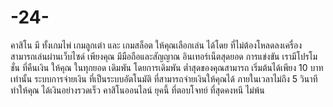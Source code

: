 # -24-
คาสิโน มี ทั้งเกมไพ่ เกมลูกเต๋า และ เกมสล็อต ให้คุณเลือกเล่น ได้โดย ที่ไม่ต้องโหลดลงเครื่อง สามารถเล่นผ่านเว็บไซด์ เพียงคุณ มีมือถือและสัญญาณ อินเทอร์เน็ตสุดยอด การแข่งขัน เรามีโปรโมชั่น ที่คืนเงิน ให้คุณ ในทุกยอด เดิมพัน โดยการเดิมพัน ต่ำสุดของคุณสามารถ เริ่มต้นได้เพียง 10 บาทเท่านั้น ระบบการจ่ายเงิน ที่เป็นระบบอัตโนมัติ ที่สามารถจ่ายเงินให้คุณได้ ภายในเวลาไม่ถึง 5 วินาที ทำให้คุณ ได้เงินอย่างรวดเร็ว คาสิโนออนไลน์ ยุคนี้ ที่ตอบโจทย์ ที่สุดคงหนี ไม่พ้น
